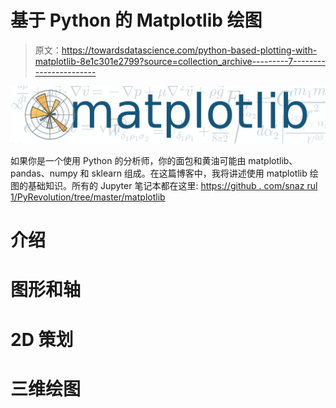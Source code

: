 # 基于 Python 的 Matplotlib 绘图

> 原文：<https://towardsdatascience.com/python-based-plotting-with-matplotlib-8e1c301e2799?source=collection_archive---------7----------------------->

![](img/e8cfe4fb17cbf92842fb19457d2d6ab1.png)

如果你是一个使用 Python 的分析师，你的面包和黄油可能由 matplotlib、pandas、numpy 和 sklearn 组成。在这篇博客中，我将讲述使用 matplotlib 绘图的基础知识。所有的 Jupyter 笔记本都在这里:
[https://github . com/snaz rul 1/PyRevolution/tree/master/matplotlib](https://github.com/snazrul1/PyRevolution/tree/master/matplotlib)

# 介绍

# 图形和轴

# 2D 策划

# 三维绘图